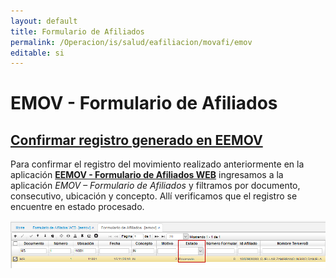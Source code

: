 ```yaml
---
layout: default
title: Formulario de Afiliados
permalink: /Operacion/is/salud/eafiliacion/movafi/emov
editable: si
---
```


# EMOV - Formulario de Afiliados

## [Confirmar registro generado en EEMOV](http://docs.oasiscom.com/Operacion/is/salud/eafiliacion/movafi/emov#confirmar-registro-generado-en-eemov)

Para confirmar el registro del movimiento realizado anteriormente en la aplicación [**EEMOV - Formulario de Afiliados WEB**](http://docs.oasiscom.com/Operacion/crm/portal/cliente/eemov) ingresamos a la aplicación _EMOV – Formulario de Afiliados_ y filtramos por documento, consecutivo, ubicación y concepto. Allí verificamos que el registro se encuentre en estado procesado.  

![](emov.png)

